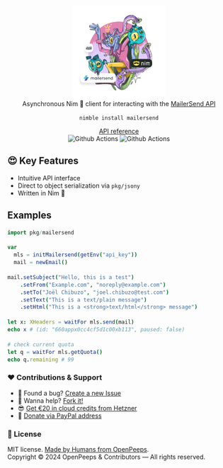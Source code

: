 <p align="center">
  <img src="https://github.com/openpeeps/mailersend-nim/blob/main/.github/mailersend.png" width="210px" height="210px"><br>
  Asynchronous Nim 👑 client for interacting with the <a href="https://developers.mailersend.com/">MailerSend API</a>
</p>

<p align="center">
  <code>nimble install mailersend</code>
</p>

<p align="center">
  <a href="https://github.com/">API reference</a><br>
  <img src="https://github.com/openpeeps/mailersend-nim/workflows/test/badge.svg" alt="Github Actions">  <img src="https://github.com/openpeeps/mailersend-nim/workflows/docs/badge.svg" alt="Github Actions">
</p>

## 😍 Key Features
- Intuitive API interface
- Direct to object serialization via `pkg/jsony`
- Written in Nim 👑

## Examples
```nim
import pkg/mailersend

var
  mls = initMailersend(getEnv("api_key"))
  mail = newEmail()

mail.setSubject("Hello, this is a test")
    .setFrom("Example.com", "noreply@example.com")
    .setTo("Joël Chibuzo", "joel.chibuzo@test.com")
    .setText("This is a text/plain message")
    .setHtml("This is a <strong>text/html</strong> message")

let x: XHeaders = waitFor mls.send(mail)
echo x # (id: "660appx0cc4cf5d1c00xb113", paused: false)

# check current quota
let q = waitFor mls.getQuota()
echo q.remaining # 99
```

### ❤ Contributions & Support
- 🐛 Found a bug? [Create a new Issue](https://github.com/openpeeps/mailersend-nim/issues)
- 👋 Wanna help? [Fork it!](https://github.com/openpeeps/mailersend-nim/fork)
- 😎 [Get €20 in cloud credits from Hetzner](https://hetzner.cloud/?ref=Hm0mYGM9NxZ4)
- 🥰 [Donate via PayPal address](https://www.paypal.com/donate/?hosted_button_id=RJK3ZTDWPL55C)

### 🎩 License
MIT license. [Made by Humans from OpenPeeps](https://github.com/openpeeps).<br>
Copyright &copy; 2024 OpenPeeps & Contributors &mdash; All rights reserved.
